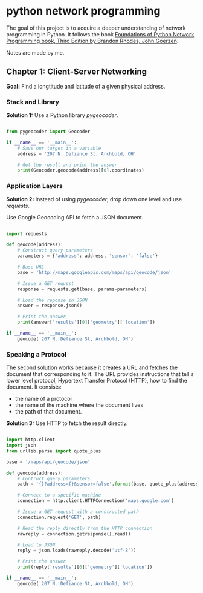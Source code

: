 # python network programming
The goal of this project is to acquire a deeper understanding of network programming in Python.
It follows the book [Foundations of Python Network Programming book, Third Edition by Brandon Rhodes, John Goerzen](https://github.com/brandon-rhodes/fopnp).

Notes are made by me.

## Chapter 1: Client-Server Networking

**Goal:**
Find a longtitude and latitude of a given physical address.

### Stack and Library

**Solution 1:** 
Use a Python library *pygeocoder*.
```python

from pygeocoder import Geocoder

if __name__ == '__main__':
    # Save our target in a variable
    address = '207 N. Defiance St, Archbold, OH'

    # Get the result and print the answer
    print(Geocoder.geocode(address)[0].coordinates)
```

### Application Layers

**Solution 2:**
Instead of using *pygeocoder*, drop down one level and use *requests*.

Use Google Geocoding API to fetch a JSON document.
```python

import requests

def geocode(address):
    # Construct query parameters
    parameters = {'address': address, 'sensor': 'false'}

    # Base URL
    base = 'http://maps.googleapis.com/maps/api/geocode/json'

    # Issue a GET request
    response = requests.get(base, params=parameters)

    # Load the reponse in JSON
    answer = response.json()

    # Print the answer
    print(answer['results'][0]['geometry']['location'])

if __name__ == '__main__':
    geocode('207 N. Defiance St, Archbold, OH')
```

### Speaking a Protocol

The second solution works because it creates a URL and fetches the document that corresponding to it.
The URL provides instructions that tell a lower level protocol, Hypertext Transfer Protocol (HTTP), how to find the document.
It consists:
- the name of a protocol
- the name of the machine where the document lives
- the path of that document.

**Solution 3:**
Use HTTP to fetch the result directly.
```python

import http.client
import json
from urllib.parse import quote_plus

base = '/maps/api/geocode/json'

def geocode(address):
    # Contruct query parameters
    path = '{}?address={}&sensor=false'.format(base, quote_plus(address))

    # Connect to a specific machine
    connection = http.client.HTTPConnection('maps.google.com')

    # Issue a GET request with a constructed path
    connection.request('GET', path)

    # Read the reply directly from the HTTP connection
    rawreply = connection.getresponse().read()

    # Load to JSON
    reply = json.loads(rawreply.decode('utf-8'))

    # Print the answer
    print(reply['results'][0]['geometry']['location'])

if __name__ == '__main__':
    geocode('207 N. Defiance St, Archbold, OH')
```

